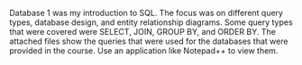 Database 1 was my introduction to SQL. The focus was on different query types, database design, and entity relationship diagrams. Some query types that were covered were SELECT, JOIN, GROUP BY, and ORDER BY. The attached files show the queries that were used for the databases that were provided in the course. Use an application like Notepad++ to view them.
